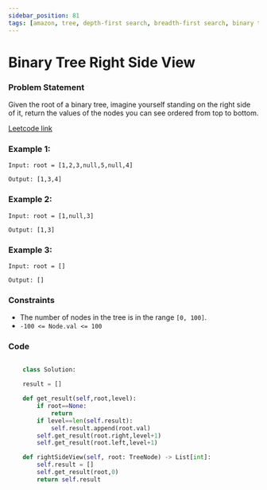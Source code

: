 ```yaml
---
sidebar_position: 81
tags: [amazon, tree, depth-first search, breadth-first search, binary tree]
---
```


# Binary Tree Right Side View

### Problem Statement

Given the root of a binary tree, imagine yourself standing on the right side of it, return the values of the nodes you can see ordered from top to bottom.

[Leetcode link](https://leetcode.com/problems/binary-tree-right-side-view/)

### Example 1:

```
Input: root = [1,2,3,null,5,null,4]

Output: [1,3,4]
```

### Example 2:

```
Input: root = [1,null,3]

Output: [1,3]
```

### Example 3:

```
Input: root = []

Output: []
```

### Constraints

- The number of nodes in the tree is in the range `[0, 100]`.
- `-100 <= Node.val <= 100`

### Code

```python title="Python3 Code"

    class Solution:

    result = []

    def get_result(self,root,level):
        if root==None:
            return
        if level==len(self.result):
            self.result.append(root.val)
        self.get_result(root.right,level+1)
        self.get_result(root.left,level+1)

    def rightSideView(self, root: TreeNode) -> List[int]:
        self.result = []
        self.get_result(root,0)
        return self.result
```

